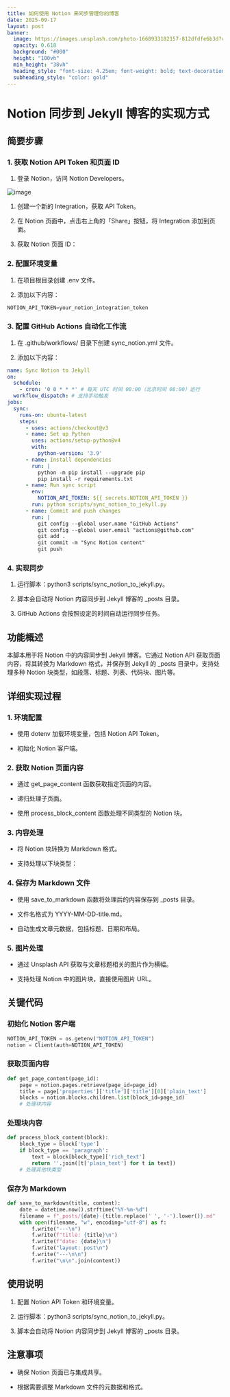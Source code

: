 ```yaml
---
title: 如何使用 Notion 来同步管理你的博客
date: 2025-09-17
layout: post
banner:
  image: https://images.unsplash.com/photo-1668933182157-812dfdfe6b3d?crop=entropy&cs=tinysrgb&fit=max&fm=jpg&ixid=M3w2OTIwMzJ8MHwxfHJhbmRvbXx8fHx8fHx8fDE3NTgxMDQ0NDV8&ixlib=rb-4.1.0&q=80&w=1080
  opacity: 0.618
  background: "#000"
  height: "100vh"
  min_height: "38vh"
  heading_style: "font-size: 4.25em; font-weight: bold; text-decoration: underline"
  subheading_style: "color: gold"
---
```


# Notion 同步到 Jekyll 博客的实现方式

## 简要步骤

### 1. 获取 Notion API Token 和页面 ID

1. 登录 Notion，访问 Notion Developers。

![image](https://prod-files-secure.s3.us-west-2.amazonaws.com/a7a0cc5a-89b9-4cda-8686-1fba0ca52f40/d19c1afe-dea5-4312-9333-786b0ba83054/image.png?X-Amz-Algorithm=AWS4-HMAC-SHA256&X-Amz-Content-Sha256=UNSIGNED-PAYLOAD&X-Amz-Credential=ASIAZI2LB4663IHBJR6S%2F20250917%2Fus-west-2%2Fs3%2Faws4_request&X-Amz-Date=20250917T102043Z&X-Amz-Expires=3600&X-Amz-Security-Token=IQoJb3JpZ2luX2VjECoaCXVzLXdlc3QtMiJIMEYCIQCK5MNfTrB0l4CK6TpDkjtl%2FQW2nuHtWN7sfAdMBY0QMgIhAPkhFWPkVEeDSjM3CeczIZ4qD%2FMwiV9nEjBvnAiQTTNiKogECKP%2F%2F%2F%2F%2F%2F%2F%2F%2F%2FwEQABoMNjM3NDIzMTgzODA1Igy7o56Y4YKRAzo8IA4q3AOst3VZxBnE05xsYLwdeZ1r6i770Fm9AHI5sq%2BDPrYmA%2FeeWSddD2p4L2gwT9%2B8ntgwefVUR8jHaZxyUXgDMuWZ1LbXQxMJHamLKQpdLwXocvtSKb680KZuy5kdgmmwNDzxioazkJ%2B1jO7%2FWuB9IHl1yPe8Qqs2bzq5XbWSChyu7wPiYbg2Kvybn%2FN40RVpO6h2xmvlnmM4eyyEIQMW51ETVVDxvYL0sD1MU4r5kFOTyGXNLf4YOZrjJZN9g1rxUkC8qr1B8xMSIPPPxP3Inx9rzLfPjr1bQDQ3iuVmwRAlWH%2FvfFKvbP%2BJytKCbkJBIR4HN01Xji0wMYSRJWzXpAcIlio945yFEmA%2Fh5AiFAvekLxINxIUViCbuvu0vyac8698NFSvthupT0GFbx%2BZ%2Blupxf4zoJgY80RNZ6XzRJCJZg%2BflcMwAaraDoJGIdNX1woyomTSo99jwg%2BOe0Dtt5wS%2FGBlJoljWRcLP%2FU4HUJj0u7IRdueavmIZrbp%2B4DkvKkP%2BXpXt20yhkGlQ%2By2A%2Br2XH15htLIWd0WtEpReAh5PzKCJVZwlfYE48Ep4Ltn%2F8ouZn2SqnTtBSDxzTqMkmbvj%2FIdptHO5tSw2QTerX1HkGwusWA6omoyy%2F7ldzCIhKrGBjqkAcnczqt1x7dM%2BP%2Fkr7Rm%2FZO6VOZV7WvjugyR1IKkCBjRRgESTa6u0m18J3aYRD7Z%2BnsiDuOLrULNzrw79USYM8LpvbbP6Dy2lsLdY%2B92zBOF%2BTl83fMiRAFAhbx6bdlyqLp3ItqIIZL3jd9NfLodtIacyQ463qTugbtc%2BX400El%2F5Oit0rYm1UpWONPWju43iSjPJQGEl%2FQSxpQedJK1KqBLs%2F4B&X-Amz-Signature=4b9096e263573697643ef5ccfe2acc800bbe0dfae3160937ed48ff5127ea0cc9&X-Amz-SignedHeaders=host&x-amz-checksum-mode=ENABLED&x-id=GetObject)

1. 创建一个新的 Integration，获取 API Token。

1. 在 Notion 页面中，点击右上角的「Share」按钮，将 Integration 添加到页面。

1. 获取 Notion 页面 ID：


### 2. 配置环境变量

1. 在项目根目录创建 .env 文件。

1. 添加以下内容：

```javascript
NOTION_API_TOKEN=your_notion_integration_token
```

### 3. 配置 GitHub Actions 自动化工作流

1. 在 .github/workflows/ 目录下创建 sync_notion.yml 文件。

1. 添加以下内容：

```yaml
name: Sync Notion to Jekyll
on:
  schedule:
    - cron: '0 0 * * *' # 每天 UTC 时间 00:00（北京时间 08:00）运行
  workflow_dispatch: # 支持手动触发
jobs:
  sync:
    runs-on: ubuntu-latest
    steps:
      - uses: actions/checkout@v3
      - name: Set up Python
        uses: actions/setup-python@v4
        with:
          python-version: '3.9'
      - name: Install dependencies
        run: |
          python -m pip install --upgrade pip
          pip install -r requirements.txt
      - name: Run sync script
        env:
          NOTION_API_TOKEN: ${{ secrets.NOTION_API_TOKEN }}
        run: python scripts/sync_notion_to_jekyll.py
      - name: Commit and push changes
        run: |
          git config --global user.name "GitHub Actions"
          git config --global user.email "actions@github.com"
          git add .
          git commit -m "Sync Notion content"
          git push
```

### 4. 实现同步

1. 运行脚本：python3 scripts/sync_notion_to_jekyll.py。

1. 脚本会自动将 Notion 内容同步到 Jekyll 博客的 _posts 目录。

1. GitHub Actions 会按照设定的时间自动运行同步任务。

## 功能概述

本脚本用于将 Notion 中的内容同步到 Jekyll 博客。它通过 Notion API 获取页面内容，将其转换为 Markdown 格式，并保存到 Jekyll 的 _posts 目录中。支持处理多种 Notion 块类型，如段落、标题、列表、代码块、图片等。

## 详细实现过程

### 1. 环境配置

- 使用 dotenv 加载环境变量，包括 Notion API Token。

- 初始化 Notion 客户端。

### 2. 获取 Notion 页面内容

- 通过 get_page_content 函数获取指定页面的内容。

- 递归处理子页面。

- 使用 process_block_content 函数处理不同类型的 Notion 块。

### 3. 内容处理

- 将 Notion 块转换为 Markdown 格式。

- 支持处理以下块类型：


### 4. 保存为 Markdown 文件

- 使用 save_to_markdown 函数将处理后的内容保存到 _posts 目录。

- 文件名格式为 YYYY-MM-DD-title.md。

- 自动生成文章元数据，包括标题、日期和布局。

### 5. 图片处理

- 通过 Unsplash API 获取与文章标题相关的图片作为横幅。

- 支持处理 Notion 中的图片块，直接使用图片 URL。

## 关键代码

### 初始化 Notion 客户端

```python
NOTION_API_TOKEN = os.getenv("NOTION_API_TOKEN")
notion = Client(auth=NOTION_API_TOKEN)
```

### 获取页面内容

```python
def get_page_content(page_id):
    page = notion.pages.retrieve(page_id=page_id)
    title = page['properties']['title']['title'][0]['plain_text']
    blocks = notion.blocks.children.list(block_id=page_id)
    # 处理块内容
```

### 处理块内容

```python
def process_block_content(block):
    block_type = block['type']
    if block_type == 'paragraph':
        text = block[block_type]['rich_text']
        return ''.join([t['plain_text'] for t in text])
    # 处理其他块类型
```

### 保存为 Markdown

```python
def save_to_markdown(title, content):
    date = datetime.now().strftime("%Y-%m-%d")
    filename = f"_posts/{date}-{title.replace(' ', '-').lower()}.md"
    with open(filename, "w", encoding="utf-8") as f:
        f.write("---\n")
        f.write(f"title: {title}\n")
        f.write(f"date: {date}\n")
        f.write("layout: post\n")
        f.write("---\n\n")
        f.write("\n\n".join(content))
```

## 使用说明

1. 配置 Notion API Token 和环境变量。

1. 运行脚本：python3 scripts/sync_notion_to_jekyll.py。

1. 脚本会自动将 Notion 内容同步到 Jekyll 博客的 _posts 目录。

## 注意事项

- 确保 Notion 页面已与集成共享。

- 根据需要调整 Markdown 文件的元数据和格式。